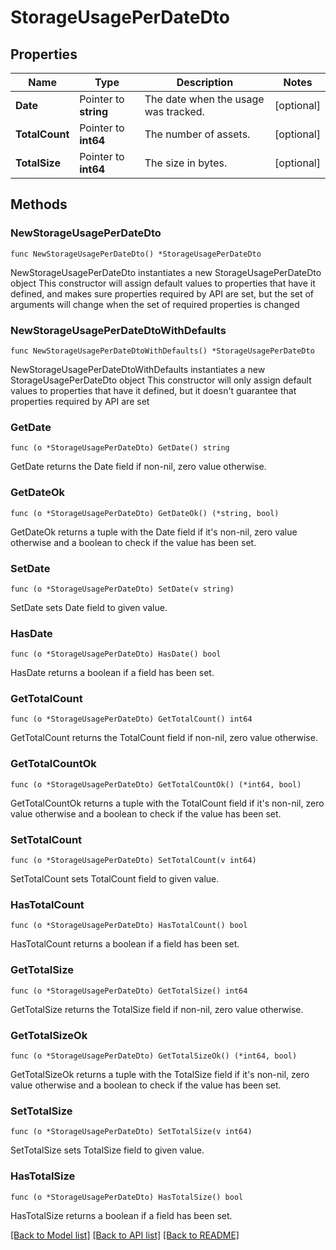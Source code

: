 # StorageUsagePerDateDto

## Properties

Name | Type | Description | Notes
------------ | ------------- | ------------- | -------------
**Date** | Pointer to **string** | The date when the usage was tracked. | [optional] 
**TotalCount** | Pointer to **int64** | The number of assets. | [optional] 
**TotalSize** | Pointer to **int64** | The size in bytes. | [optional] 

## Methods

### NewStorageUsagePerDateDto

`func NewStorageUsagePerDateDto() *StorageUsagePerDateDto`

NewStorageUsagePerDateDto instantiates a new StorageUsagePerDateDto object
This constructor will assign default values to properties that have it defined,
and makes sure properties required by API are set, but the set of arguments
will change when the set of required properties is changed

### NewStorageUsagePerDateDtoWithDefaults

`func NewStorageUsagePerDateDtoWithDefaults() *StorageUsagePerDateDto`

NewStorageUsagePerDateDtoWithDefaults instantiates a new StorageUsagePerDateDto object
This constructor will only assign default values to properties that have it defined,
but it doesn't guarantee that properties required by API are set

### GetDate

`func (o *StorageUsagePerDateDto) GetDate() string`

GetDate returns the Date field if non-nil, zero value otherwise.

### GetDateOk

`func (o *StorageUsagePerDateDto) GetDateOk() (*string, bool)`

GetDateOk returns a tuple with the Date field if it's non-nil, zero value otherwise
and a boolean to check if the value has been set.

### SetDate

`func (o *StorageUsagePerDateDto) SetDate(v string)`

SetDate sets Date field to given value.

### HasDate

`func (o *StorageUsagePerDateDto) HasDate() bool`

HasDate returns a boolean if a field has been set.

### GetTotalCount

`func (o *StorageUsagePerDateDto) GetTotalCount() int64`

GetTotalCount returns the TotalCount field if non-nil, zero value otherwise.

### GetTotalCountOk

`func (o *StorageUsagePerDateDto) GetTotalCountOk() (*int64, bool)`

GetTotalCountOk returns a tuple with the TotalCount field if it's non-nil, zero value otherwise
and a boolean to check if the value has been set.

### SetTotalCount

`func (o *StorageUsagePerDateDto) SetTotalCount(v int64)`

SetTotalCount sets TotalCount field to given value.

### HasTotalCount

`func (o *StorageUsagePerDateDto) HasTotalCount() bool`

HasTotalCount returns a boolean if a field has been set.

### GetTotalSize

`func (o *StorageUsagePerDateDto) GetTotalSize() int64`

GetTotalSize returns the TotalSize field if non-nil, zero value otherwise.

### GetTotalSizeOk

`func (o *StorageUsagePerDateDto) GetTotalSizeOk() (*int64, bool)`

GetTotalSizeOk returns a tuple with the TotalSize field if it's non-nil, zero value otherwise
and a boolean to check if the value has been set.

### SetTotalSize

`func (o *StorageUsagePerDateDto) SetTotalSize(v int64)`

SetTotalSize sets TotalSize field to given value.

### HasTotalSize

`func (o *StorageUsagePerDateDto) HasTotalSize() bool`

HasTotalSize returns a boolean if a field has been set.


[[Back to Model list]](../README.md#documentation-for-models) [[Back to API list]](../README.md#documentation-for-api-endpoints) [[Back to README]](../README.md)


